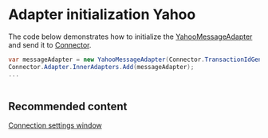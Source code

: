 # Adapter initialization Yahoo

The code below demonstrates how to initialize the [YahooMessageAdapter](../api/StockSharp.Yahoo.YahooMessageAdapter.html) and send it to [Connector](../api/StockSharp.Algo.Connector.html).

```cs
var messageAdapter = new YahooMessageAdapter(Connector.TransactionIdGenerator);
Connector.Adapter.InnerAdapters.Add(messageAdapter);
...	
							
```

## Recommended content

[Connection settings window](API_UI_ConnectorWindow.md)
